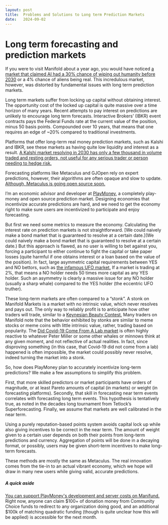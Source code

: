 ```yaml
---
layout: post
title:  Problems and Solutions to Long term Prediction Markets
date:   2024-09-02
---
```

# Long term forecasting and prediction markets


If you were to visit Manifold about a year ago, you would have noticed [a market that claimed AI had a 30% chance of wiping out humanity before 2030](https://manifold.markets/MartinRandall/will-ai-wipe-out-humanity-before-th-d8733b2114a8) or a 4% chance of aliens being real. This incredulous market, however, was distorted by fundamental issues with long term prediction markets. 

Long term markets suffer from locking up capital without obtaining interest. The opportunity cost of the locked up capital is quite massive over a time horizon of many years. Recent attempts to pay interest on predictions are unlikely to encourage long term forecasts. Interactive Brokers’ (IBKR) event contracts pays the Federal Funds rate at the current value of the position, minus 50 basis points. Compounded over 10 years, that means that one requires an edge of ~20% compared to traditional investments.

Platforms that offer long-term real money prediction markets, such as Kalshi and IBKR, see these markets as having quite low liquidity and interest as a result. [A Kalshi market resolving in 2030 has only a few thousand in volume traded and resting orders, not useful for any serious trader or person needing to hedge risk.](https://kalshi.com/markets/chinausgdp/china-overtakes-us-gdp)

Forecasting platforms like Metaculus and GJOpen rely on expert predictions, however, their algorithms are often opaque and slow to update. [Although, Metaculus is going open source soon.](https://www.metaculus.com/notebooks/25078/open-sourcing-metaculus/)

I’m an economic advisor and developer at [PlayMoney](https://playmoney.dev), a completely play-money and open source prediction market. Designing economies that incentivize accurate predictions are hard, and we need to get the economy right to make sure users are incentivized to participate and enjoy forecasting.

But first we need some metrics to measure the economy. Calculating the interest rate on prediction markets is not straightforward. [We could naively make a bond market that is guaranteed to resolve at a certain date.](We could naively make a bond market that is guaranteed to resolve at a certain date.) But this approach is flawed, as no user is willing to bet against you, forcing a participant to either continue to fight the capital or take paper losses (quite harmful if one obtains interest or a loan based on the value of the position). In fact, large asymmetric capital requirements between YES and NO bettors, such as [the infamous UFO market.](https://manifold.markets/Joshua/will-eliezer-yudkowsky-win-his-1500) If a market is trading at 2%, that means a NO holder needs 50 times more capital as any YES holder. Such an asymmetry is clearly a massive issue for any NO holder (usually a sharp whale) compared to the YES holder (the eccentric UFO truther).

These long-term markets are often compared to a “stonk”. A stonk on Manifold Markets is a market with no intrinsic value, which never resolves and pays out. The only way to reliably profit is to anticipate how other traders will trade, similar to a [Keynesian Beauty Contest.](https://en.wikipedia.org/wiki/Keynesian_beauty_contest) Many traders on Manifold note that the behavior exhibited by stonks are similar to meme stocks or meme coins with little intrinsic value, rather, trading based on popularity. The [Did Covid-19 Come From A Lab market](https://manifold.markets/IsaacKing/did-covid19-come-from-a-laboratory) is often highly reactive to whatever Peter Miller or some other whales or minnows think at any given moment, and not reflective of actual realities. In fact, since disproving something (in this case, that Covid-19 did not come from a lab) happened is often impossible, the market could possibly never resolve, indeed turning the market into a stonk.

So, how does PlayMoney plan to accurately incentivize long-term predictions? We make a few assumptions to simplify this problem.

First, that more skilled predictors or market participants have orders of magnitude, or at least Pareto amounts of capital (in markets) or weight (in forecasting platforms). Secondly, that skill in forecasting near term events correlates with forecasting long term events. This hypothesis is tentatively true, as noted in the decades long tournament from Tetlock’s Superforecasting. Finally, we assume that markets are well calibrated in the near term.

Using a purely reputation-based points system avoids capital lock up while also giving incentives to be correct in the near term. The amount of weight given to a certain user depends on both their points from long-term predictions and currency. 
Aggregation of points will be done in a decaying format, or possibly, users may be given short-term incentives to make long-term forecasts.

These methods are mostly the same as Metaculus. The real innovation comes from the tie-in to an actual vibrant economy, which we hope will draw in many new users while giving valid, accurate predictions. 


##### A quick aside
[You can support PlayMoney's development and server costs on Manifund.](https://manifund.org/projects/play-money-prediction-markets) Right now, anyone can claim $100+ of donation money from Community Choice funds to redirect to any organization doing good, and an additional $100k of matching quadratic funding (though is quite unclear how this will be applied) is accessible for the next month.